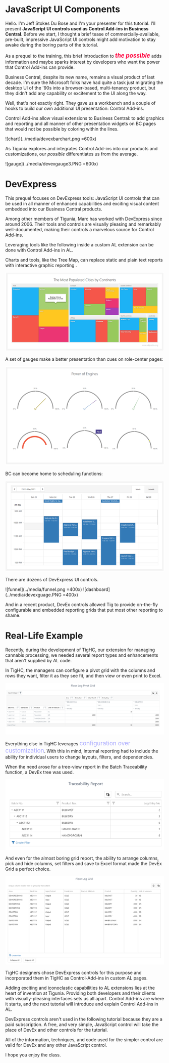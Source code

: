 # JavaScript UI Components

Hello. I'm Jeff Stokes Du Bose and I'm your presenter for this tutorial. I'll present **JavaScript UI controls used as Control Add-ins in Business Central**. Before we start, I thought a brief tease of commercially-available, pre-built, impressive JavaScript UI controls might add motivation to stay awake during the boring parts of the tutorial.

As a prequel to the training, this brief introduction to <span style="font-weight:bold;font-style:italic;color:#ff0040;font-size:14pt">the possible</span> adds information and maybe sparks interest by developers who want the power that Control Add-ins can provide.

Business Central, despite its new name, remains a visual product of last decade. I'm sure the Microsoft folks have had quite a task just migrating the desktop UI of the '90s into a browser-based, multi-tenancy product, but they didn't add any capability or excitement to the UI along the way.

Well, that's not exactly right. They gave us a workbench and a couple of hooks to build our own additional UI presentation: Control Add-ins.

Control Add-ins allow visual extensions to Business Central: to add graphics and reporting and all manner of other presentation widgets on BC pages that would not be possible by coloring within the lines. 

![chart](../media/devexbarchart.png =600x)

As Tigunia explores and integrates Control Add-ins into our products and customizations, our *possible* differentiates us from the average.

![gauge](../media/devexgauge3.PNG =600x)

# DevExpress

This prequel focuses on DevExpress tools: JavaScript UI controls that can be used in all manner of enhanced capabilities and exciting visual content embedded into our Business Central products.

Among other members of Tigunia, Marc has worked with DevExpress since around 2006. Their tools and controls are visually pleasing and remarkably well-documented, making their controls a marvelous source for Control Add-ins. 

Leveraging tools like the following inside a custom AL extension can be done with Control Add-ins in AL.

Charts and tools, like the Tree Map, can replace static and plain text reports with interactive graphic reporting .

![Tree Map](../media/devExtreemap.png)

A set of gauges make a better presentation than cues on role-center pages:

![alt](../media/devexgauge5.PNG)

BC can become home to scheduling functions:

![Scheduling](../media/devexscheduler.PNG)

There are dozens of DevExpress UI controls.

![funnel](../media/funnel.png =400x)
![dashboard](../media/devexguage.PNG =400x)

And in a recent product, DevEx controls allowed Tig to provide on-the-fly configurable and embedded reporting grids that put most other reporting to shame.

# Real-Life Example

Recently, during the development of TigHC, our extension for managing cannabis processing, we needed several report types and enhancements that aren't supplied by AL code.

In TigHC, the managers can configure a pivot grid with the columns and rows they want, filter it as they see fit, and then view or even print to Excel.

![PivotGrid](../media/PivotGrid.PNG)

Everything else in TigHC leverages <span style="color: #aaaaff;font-size:14pt">configuration over customization</span>. With this in mind, internal reporting had to include the ability for individual users to change layouts, filters, and dependencies.

When the need arose for a tree-view report in the Batch Traceability function, a DevEx tree was used.

![traceability](../media/traceability.png)

And even for the almost boring grid report, the ability to arrange columns, pick and hide columns, set filters and save to Excel format made the DevEx Grid a perfect choice.

![FloorLogFrid](../media/floorloggrid.png)

TigHC designers chose DevExpress controls for this purpose and incorporated them in TigHC as Control-Add-ins in custom AL pages.

Adding exciting and iconoclastic capabilities to AL extensions lies at the heart of invention at Tigunia. Providing both developers and their clients with visually-pleasing interfaces sets us all apart. Control Add-ins are where it starts, and the next tutorial will introduce and explain Control Add-ins in AL.

DevExpress controls aren't used in the following tutorial because they are a paid subscription. A free, and very simple, JavaScript control will take the place of DevEx and other controls for the tutorial. 

All of the information, techniques, and code used for the simpler control are valid for DevEx and any other JavaScript control.

I hope you enjoy the class.